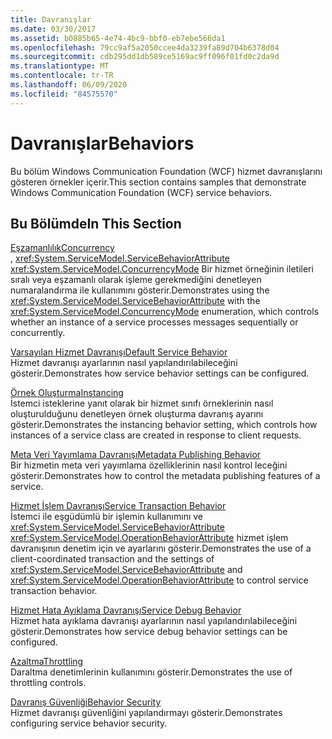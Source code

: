 ```yaml
---
title: Davranışlar
ms.date: 03/30/2017
ms.assetid: b0885b65-4e74-4bc9-bbf0-eb7ebe566da1
ms.openlocfilehash: 79cc9af5a2050ccee4da3239fa89d704b6378d04
ms.sourcegitcommit: cdb295dd1db589ce5169ac9ff096f01fd0c2da9d
ms.translationtype: MT
ms.contentlocale: tr-TR
ms.lasthandoff: 06/09/2020
ms.locfileid: "84575570"
---
```

# <a name="behaviors"></a><span data-ttu-id="31cd7-102">Davranışlar</span><span class="sxs-lookup"><span data-stu-id="31cd7-102">Behaviors</span></span>
<span data-ttu-id="31cd7-103">Bu bölüm Windows Communication Foundation (WCF) hizmet davranışlarını gösteren örnekler içerir.</span><span class="sxs-lookup"><span data-stu-id="31cd7-103">This section contains samples that demonstrate Windows Communication Foundation (WCF) service behaviors.</span></span>  
  
## <a name="in-this-section"></a><span data-ttu-id="31cd7-104">Bu Bölümde</span><span class="sxs-lookup"><span data-stu-id="31cd7-104">In This Section</span></span>  
 [<span data-ttu-id="31cd7-105">Eşzamanlılık</span><span class="sxs-lookup"><span data-stu-id="31cd7-105">Concurrency</span></span>](concurrency.md)  
 <span data-ttu-id="31cd7-106">, <xref:System.ServiceModel.ServiceBehaviorAttribute> <xref:System.ServiceModel.ConcurrencyMode> Bir hizmet örneğinin iletileri sıralı veya eşzamanlı olarak işleme gerekmediğini denetleyen numaralandırma ile kullanımını gösterir.</span><span class="sxs-lookup"><span data-stu-id="31cd7-106">Demonstrates using the <xref:System.ServiceModel.ServiceBehaviorAttribute> with the <xref:System.ServiceModel.ConcurrencyMode> enumeration, which controls whether an instance of a service processes messages sequentially or concurrently.</span></span>  
  
 [<span data-ttu-id="31cd7-107">Varsayılan Hizmet Davranışı</span><span class="sxs-lookup"><span data-stu-id="31cd7-107">Default Service Behavior</span></span>](default-service-behavior.md)  
 <span data-ttu-id="31cd7-108">Hizmet davranışı ayarlarının nasıl yapılandırılabileceğini gösterir.</span><span class="sxs-lookup"><span data-stu-id="31cd7-108">Demonstrates how service behavior settings can be configured.</span></span>  
  
 [<span data-ttu-id="31cd7-109">Örnek Oluşturma</span><span class="sxs-lookup"><span data-stu-id="31cd7-109">Instancing</span></span>](instancing.md)  
 <span data-ttu-id="31cd7-110">İstemci isteklerine yanıt olarak bir hizmet sınıfı örneklerinin nasıl oluşturulduğunu denetleyen örnek oluşturma davranış ayarını gösterir.</span><span class="sxs-lookup"><span data-stu-id="31cd7-110">Demonstrates the instancing behavior setting, which controls how instances of a service class are created in response to client requests.</span></span>  
  
 [<span data-ttu-id="31cd7-111">Meta Veri Yayımlama Davranışı</span><span class="sxs-lookup"><span data-stu-id="31cd7-111">Metadata Publishing Behavior</span></span>](metadata-publishing-behavior.md)  
 <span data-ttu-id="31cd7-112">Bir hizmetin meta veri yayımlama özelliklerinin nasıl kontrol leceğini gösterir.</span><span class="sxs-lookup"><span data-stu-id="31cd7-112">Demonstrates how to control the metadata publishing features of a service.</span></span>  
  
 [<span data-ttu-id="31cd7-113">Hizmet İşlem Davranışı</span><span class="sxs-lookup"><span data-stu-id="31cd7-113">Service Transaction Behavior</span></span>](service-transaction-behavior.md)  
 <span data-ttu-id="31cd7-114">İstemci ile eşgüdümlü bir işlemin kullanımını ve <xref:System.ServiceModel.ServiceBehaviorAttribute> <xref:System.ServiceModel.OperationBehaviorAttribute> hizmet işlem davranışının denetim için ve ayarlarını gösterir.</span><span class="sxs-lookup"><span data-stu-id="31cd7-114">Demonstrates the use of a client-coordinated transaction and the settings of <xref:System.ServiceModel.ServiceBehaviorAttribute> and <xref:System.ServiceModel.OperationBehaviorAttribute> to control service transaction behavior.</span></span>  
  
 [<span data-ttu-id="31cd7-115">Hizmet Hata Ayıklama Davranışı</span><span class="sxs-lookup"><span data-stu-id="31cd7-115">Service Debug Behavior</span></span>](service-debug-behavior.md)  
 <span data-ttu-id="31cd7-116">Hizmet hata ayıklama davranışı ayarlarının nasıl yapılandırılabileceğini gösterir.</span><span class="sxs-lookup"><span data-stu-id="31cd7-116">Demonstrates how service debug behavior settings can be configured.</span></span>  
  
 [<span data-ttu-id="31cd7-117">Azaltma</span><span class="sxs-lookup"><span data-stu-id="31cd7-117">Throttling</span></span>](throttling.md)  
 <span data-ttu-id="31cd7-118">Daraltma denetimlerinin kullanımını gösterir.</span><span class="sxs-lookup"><span data-stu-id="31cd7-118">Demonstrates the use of throttling controls.</span></span>  
  
 [<span data-ttu-id="31cd7-119">Davranış Güvenliği</span><span class="sxs-lookup"><span data-stu-id="31cd7-119">Behavior Security</span></span>](behavior-security.md)  
 <span data-ttu-id="31cd7-120">Hizmet davranışı güvenliğini yapılandırmayı gösterir.</span><span class="sxs-lookup"><span data-stu-id="31cd7-120">Demonstrates configuring service behavior security.</span></span>

